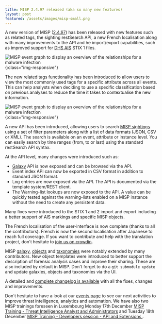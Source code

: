 ```yaml
---
title: MISP 2.4.97 released (aka so many new features)
layout: post
featured: /assets/images/misp-small.png
---
```


A new version of MISP ([2.4.97](https://github.com/MISP/MISP/tree/v2.4.97)) has been released with new features such as related tags, the sighting restSearch API, a new French localisation along with many improvements to the API and he import/export capabilities, such as improved support for [DHS AIS](https://www.us-cert.gov/ais) STIX 1 files.

![MISP event graph to display an overview of the relationships for a malware infection](https://www.misp-project.org/assets/images/misp/blog/eventgraph.png){:class="img-responsive"}

The new related tags functionality has been introduced to allow users to view the most commonly used tags for a specific attribute across all events. This can help analysts when deciding to use a specific classification based on previous analyses to reduce the time it takes to contextualise the new information.

![MISP event graph to display an overview of the relationships for a malware infection](https://www.misp-project.org/assets/images/misp/blog/related-tags.png){:class="img-responsive"}

A new API has been introduced, allowing users to search [MISP sightings](https://www.misp.software/2017/02/16/Sighting-The-Next-Level.html) using a set of filter parameters along with a list of data formats (JSON, CSV or XML). The search is available on an event, attribute or instance level. You can easily search by time ranges (from, to or last) using the standard restSearch API syntax.

At the API level, many changes were introduced such as:

 - [Galaxy](https://www.misp-project.org/galaxy.html) API is now exposed and can be browsed via the API.
 - Event index API can now be exported in CSV format in addition to standard JSON format.
 - Log entries are now exposed via the API. The API is documented via the template system/REST client.
 - The Warning-list lookups are now exposed to the API. A value can be quickly tested against the warning-lists enabled on a MISP instance without the need to create any persistent data.

Many fixes were introduced to the STIX 1 and 2 import and export including a better support of AIS markings and specific MISP objects.

The French localisation of the user-interface is now complete (thanks to all the contributors). French is now the second localisation after Japanese to reach full coverage. If you want to contribute and help with the translation project, don't hesitate to [join us on crowdin](https://crowdin.com/project/misp).

MISP [galaxy](/galaxy.pdf), [objects](/objects.pdf) and [taxonomies](/taxonomies.pdf) were notably extended by many contributors. New object templates were introduced to better support the description of forensic analysis cases and improve their sharing. These are also included by default in MISP. Don't forget to do a `git submodule update` and update galaxies, objects and taxonomies via the UI.

A detailed and [complete changelog is available](http://www.misp-project.org/Changelog.txt) with all the fixes, changes and improvements.

Don't hesitate to have a look at our [events page](http://www.misp-project.org/events/) to see our next activities to improve threat intelligence, analytics and automation. We have also two MISP trainings foreseen in Luxembourg Monday 17th December [MISP Training - Threat Intelligence Analyst and Administrators](https://en.xing-events.com/MURFIIQ) and Tuesday 18th December [MISP Training - Developers session - API and Extensions ](https://en.xing-events.com/QDBMTBT.html).
